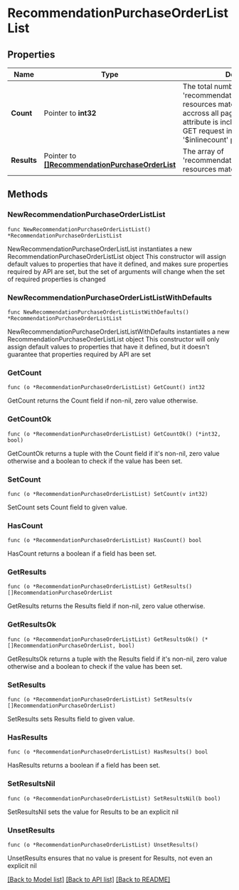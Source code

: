 # RecommendationPurchaseOrderListList

## Properties

Name | Type | Description | Notes
------------ | ------------- | ------------- | -------------
**Count** | Pointer to **int32** | The total number of &#39;recommendation.PurchaseOrderList&#39; resources matching the request, accross all pages. The &#39;Count&#39; attribute is included when the HTTP GET request includes the &#39;$inlinecount&#39; parameter. | [optional] 
**Results** | Pointer to [**[]RecommendationPurchaseOrderList**](RecommendationPurchaseOrderList.md) | The array of &#39;recommendation.PurchaseOrderList&#39; resources matching the request. | [optional] 

## Methods

### NewRecommendationPurchaseOrderListList

`func NewRecommendationPurchaseOrderListList() *RecommendationPurchaseOrderListList`

NewRecommendationPurchaseOrderListList instantiates a new RecommendationPurchaseOrderListList object
This constructor will assign default values to properties that have it defined,
and makes sure properties required by API are set, but the set of arguments
will change when the set of required properties is changed

### NewRecommendationPurchaseOrderListListWithDefaults

`func NewRecommendationPurchaseOrderListListWithDefaults() *RecommendationPurchaseOrderListList`

NewRecommendationPurchaseOrderListListWithDefaults instantiates a new RecommendationPurchaseOrderListList object
This constructor will only assign default values to properties that have it defined,
but it doesn't guarantee that properties required by API are set

### GetCount

`func (o *RecommendationPurchaseOrderListList) GetCount() int32`

GetCount returns the Count field if non-nil, zero value otherwise.

### GetCountOk

`func (o *RecommendationPurchaseOrderListList) GetCountOk() (*int32, bool)`

GetCountOk returns a tuple with the Count field if it's non-nil, zero value otherwise
and a boolean to check if the value has been set.

### SetCount

`func (o *RecommendationPurchaseOrderListList) SetCount(v int32)`

SetCount sets Count field to given value.

### HasCount

`func (o *RecommendationPurchaseOrderListList) HasCount() bool`

HasCount returns a boolean if a field has been set.

### GetResults

`func (o *RecommendationPurchaseOrderListList) GetResults() []RecommendationPurchaseOrderList`

GetResults returns the Results field if non-nil, zero value otherwise.

### GetResultsOk

`func (o *RecommendationPurchaseOrderListList) GetResultsOk() (*[]RecommendationPurchaseOrderList, bool)`

GetResultsOk returns a tuple with the Results field if it's non-nil, zero value otherwise
and a boolean to check if the value has been set.

### SetResults

`func (o *RecommendationPurchaseOrderListList) SetResults(v []RecommendationPurchaseOrderList)`

SetResults sets Results field to given value.

### HasResults

`func (o *RecommendationPurchaseOrderListList) HasResults() bool`

HasResults returns a boolean if a field has been set.

### SetResultsNil

`func (o *RecommendationPurchaseOrderListList) SetResultsNil(b bool)`

 SetResultsNil sets the value for Results to be an explicit nil

### UnsetResults
`func (o *RecommendationPurchaseOrderListList) UnsetResults()`

UnsetResults ensures that no value is present for Results, not even an explicit nil

[[Back to Model list]](../README.md#documentation-for-models) [[Back to API list]](../README.md#documentation-for-api-endpoints) [[Back to README]](../README.md)


